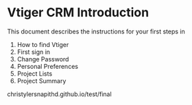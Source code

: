 # Vtiger CRM Introduction
This document describes the instructions for your first steps in 
1. How to find Vtiger
2. First sign in
3. Change Password
4. Personal Preferences
5. Project Lists
6. Project Summary

christylersnapithd.github.io/test/final
